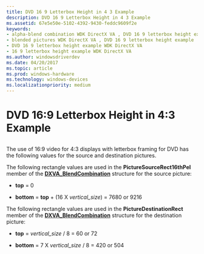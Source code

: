 ```yaml
---
title: DVD 16 9 Letterbox Height in 4 3 Example
description: DVD 16 9 Letterbox Height in 4 3 Example
ms.assetid: 67e5e50e-5102-4392-9430-feddc9609f2e
keywords:
- alpha-blend combination WDK DirectX VA , DVD 16 9 letterbox height example
- blended pictures WDK DirectX VA , DVD 16 9 letterbox height example
- DVD 16 9 letterbox height example WDK DirectX VA
- 16 9 letterbox height example WDK DirectX VA
ms.author: windowsdriverdev
ms.date: 04/20/2017
ms.topic: article
ms.prod: windows-hardware
ms.technology: windows-devices
ms.localizationpriority: medium
---
```


# DVD 16:9 Letterbox Height in 4:3 Example


## <span id="ddk_dvd_16_9_letterbox_height_in_4_3_example_gg"></span><span id="DDK_DVD_16_9_LETTERBOX_HEIGHT_IN_4_3_EXAMPLE_GG"></span>


The use of 16:9 video for 4:3 displays with letterbox framing for DVD has the following values for the source and destination pictures.

The following rectangle values are used in the **PictureSourceRect16thPel** member of the [**DXVA\_BlendCombination**](https://msdn.microsoft.com/library/windows/hardware/ff563120) structure for the source picture:

-   **top** = 0

-   **bottom** = **top** + (16 X *vertical\_size*) = 7680 or 9216

The following rectangle values are used in the **PictureDestinationRect** member of the [**DXVA\_BlendCombination**](https://msdn.microsoft.com/library/windows/hardware/ff563120) structure for the destination picture:

-   **top** = *vertical\_size* / 8 = 60 or 72

-   **bottom** = 7 X *vertical\_size* / 8 = 420 or 504

 

 





